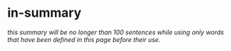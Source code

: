 # in-summary

*this summary will be no longer than 100 sentences while using only words that have been defined in this page before their use.*
